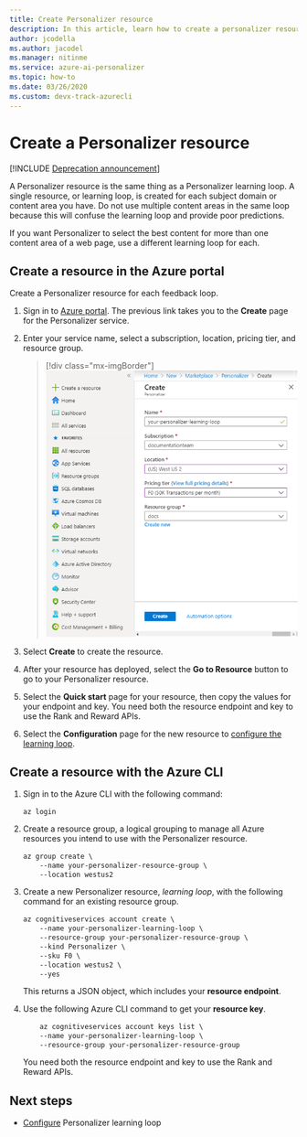 ```yaml
---
title: Create Personalizer resource
description: In this article, learn how to create a personalizer resource in the Azure portal for each feedback loop. 
author: jcodella
ms.author: jacodel
ms.manager: nitinme
ms.service: azure-ai-personalizer
ms.topic: how-to
ms.date: 03/26/2020 
ms.custom: devx-track-azurecli
---
```


# Create a Personalizer resource

[!INCLUDE [Deprecation announcement](/includes/deprecation.md)]

A Personalizer resource is the same thing as a Personalizer learning loop. A single resource, or learning loop, is created for each subject domain or content area you have. Do not use multiple content areas in the same loop because this will confuse the learning loop and provide poor predictions.

If you want Personalizer to select the best content for more than one content area of a web page, use a different learning loop for each.


## Create a resource in the Azure portal

Create a Personalizer resource for each feedback loop.

1. Sign in to [Azure portal](https://portal.azure.com/#create/Microsoft.CognitiveServicesPersonalizer). The previous link takes you to the **Create** page for the Personalizer service.
1. Enter your service name, select a subscription, location, pricing tier, and resource group.

    > [!div class="mx-imgBorder"]
    > ![Use Azure portal to create Personalizer resource, also called a learning loop.](./media/how-to-create-resource/how-to-create-personalizer-resource-learning-loop.png)

1. Select **Create** to create the resource.

1. After your resource has deployed, select the **Go to Resource** button to go to your Personalizer resource.

1. Select the **Quick start** page for your resource, then copy the values for your endpoint and key. You need both the resource endpoint and key to use the Rank and Reward APIs.

1. Select the **Configuration** page for the new resource to [configure the learning loop](how-to-settings.md).

## Create a resource with the Azure CLI

1. Sign in to the Azure CLI with the following command:

    ```azurecli-interactive
    az login
    ```

1. Create a resource group, a logical grouping to manage all Azure resources you intend to use with the Personalizer resource.


    ```azurecli-interactive
    az group create \
        --name your-personalizer-resource-group \
        --location westus2
    ```

1. Create a new Personalizer resource, _learning loop_, with the following command for an existing resource group.

    ```azurecli-interactive
    az cognitiveservices account create \
        --name your-personalizer-learning-loop \
        --resource-group your-personalizer-resource-group \
        --kind Personalizer \
        --sku F0 \
        --location westus2 \
        --yes
    ```

    This returns a JSON object, which includes your **resource endpoint**.

1. Use the following Azure CLI command to get your **resource key**.

    ```azurecli-interactive
        az cognitiveservices account keys list \
        --name your-personalizer-learning-loop \
        --resource-group your-personalizer-resource-group
    ```

    You need both the resource endpoint and key to use the Rank and Reward APIs.

## Next steps

* [Configure](how-to-settings.md) Personalizer learning loop
